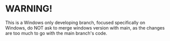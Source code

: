 # WARNING!
This is a Windows only developing branch, focused specifically on Windows, do NOT ask to merge windows version with main, as the changes are too much to go with the main branch's code.
